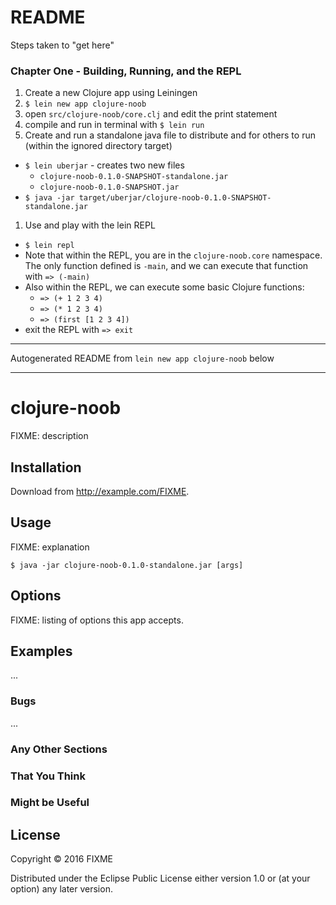 # README

Steps taken to "get here"

### Chapter One - Building, Running, and the REPL
1. Create a new Clojure app using Leiningen
  1. `$ lein new app clojure-noob`
  1. open `src/clojure-noob/core.clj` and edit the print statement
  1. compile and run in terminal with `$ lein run`
1. Create and run a standalone java file to distribute and for others to run (within the ignored directory target)
  * `$ lein uberjar` - creates two new files
    * `clojure-noob-0.1.0-SNAPSHOT-standalone.jar`
    * `clojure-noob-0.1.0-SNAPSHOT.jar`
  * `$ java -jar target/uberjar/clojure-noob-0.1.0-SNAPSHOT-standalone.jar`
1. Use and play with the lein REPL
  * `$ lein repl`
  * Note that within the REPL, you are in the `clojure-noob.core` namespace. The only function defined is `-main`, and we can execute that function with `=> (-main)`
  * Also within the REPL, we can execute some basic Clojure functions:
    * `=> (+ 1 2 3 4)`
    * `=> (* 1 2 3 4)`
    * `=> (first [1 2 3 4])`
  * exit the REPL with `=> exit`

---

Autogenerated README from `lein new app clojure-noob` below

---

# clojure-noob

FIXME: description

## Installation

Download from http://example.com/FIXME.

## Usage

FIXME: explanation

    $ java -jar clojure-noob-0.1.0-standalone.jar [args]

## Options

FIXME: listing of options this app accepts.

## Examples

...

### Bugs

...

### Any Other Sections
### That You Think
### Might be Useful

## License

Copyright © 2016 FIXME

Distributed under the Eclipse Public License either version 1.0 or (at
your option) any later version.
